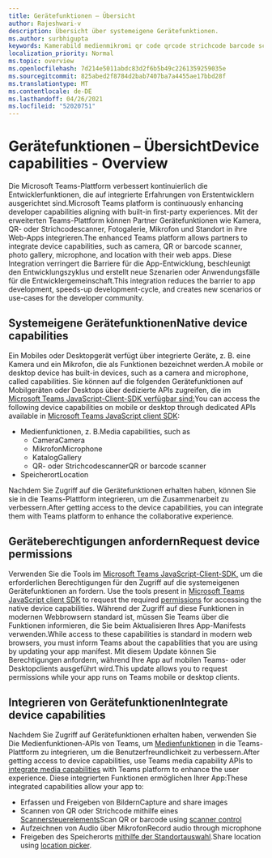 ```yaml
---
title: Gerätefunktionen – Übersicht
author: Rajeshwari-v
description: Übersicht über systemeigene Gerätefunktionen.
ms.author: surbhigupta
keywords: Kamerabild medienmikromi qr code qrcode strichcode barcode scan scanner location map funktionen systemeigene Geräteberechtigungen
localization_priority: Normal
ms.topic: overview
ms.openlocfilehash: 7d214e5011abdc83d2f6b5b49c2261359259035e
ms.sourcegitcommit: 825abed2f8784d2bab7407ba7a4455ae17bbd28f
ms.translationtype: MT
ms.contentlocale: de-DE
ms.lasthandoff: 04/26/2021
ms.locfileid: "52020751"
---
```

# <a name="device-capabilities---overview"></a><span data-ttu-id="20543-104">Gerätefunktionen – Übersicht</span><span class="sxs-lookup"><span data-stu-id="20543-104">Device capabilities - Overview</span></span>

<span data-ttu-id="20543-105">Die Microsoft Teams-Plattform verbessert kontinuierlich die Entwicklerfunktionen, die auf integrierte Erfahrungen von Erstentwicklern ausgerichtet sind.</span><span class="sxs-lookup"><span data-stu-id="20543-105">Microsoft Teams platform is continuously enhancing developer capabilities aligning with built-in first-party experiences.</span></span> <span data-ttu-id="20543-106">Mit der erweiterten Teams-Plattform können Partner Gerätefunktionen wie Kamera, QR- oder Strichcodescanner, Fotogalerie, Mikrofon und Standort in ihre Web-Apps integrieren.</span><span class="sxs-lookup"><span data-stu-id="20543-106">The enhanced Teams platform allows partners to integrate device capabilities, such as camera, QR or barcode scanner, photo gallery, microphone, and location with their web apps.</span></span> <span data-ttu-id="20543-107">Diese Integration verringert die Barriere für die App-Entwicklung, beschleunigt den Entwicklungszyklus und erstellt neue Szenarien oder Anwendungsfälle für die Entwicklergemeinschaft.</span><span class="sxs-lookup"><span data-stu-id="20543-107">This integration reduces the barrier to app development, speeds-up development-cycle, and creates new scenarios or use-cases for the developer community.</span></span>

## <a name="native-device-capabilities"></a><span data-ttu-id="20543-108">Systemeigene Gerätefunktionen</span><span class="sxs-lookup"><span data-stu-id="20543-108">Native device capabilities</span></span>

<span data-ttu-id="20543-109">Ein Mobiles oder Desktopgerät verfügt über integrierte Geräte, z. B. eine Kamera und ein Mikrofon, die als Funktionen bezeichnet werden.</span><span class="sxs-lookup"><span data-stu-id="20543-109">A mobile or desktop device has built-in devices, such as a camera and microphone, called capabilities.</span></span> <span data-ttu-id="20543-110">Sie können auf die folgenden Gerätefunktionen auf Mobilgeräten oder Desktops über dedizierte APIs zugreifen, die im [Microsoft Teams JavaScript-Client-SDK verfügbar sind:](/javascript/api/overview/msteams-client?view=msteams-client-js-latest&preserve-view=true)</span><span class="sxs-lookup"><span data-stu-id="20543-110">You can access the following device capabilities on mobile or desktop through dedicated APIs available in [Microsoft Teams JavaScript client SDK](/javascript/api/overview/msteams-client?view=msteams-client-js-latest&preserve-view=true):</span></span>
* <span data-ttu-id="20543-111">Medienfunktionen, z. B.</span><span class="sxs-lookup"><span data-stu-id="20543-111">Media capabilities, such as</span></span>
    * <span data-ttu-id="20543-112">Camera</span><span class="sxs-lookup"><span data-stu-id="20543-112">Camera</span></span>
    * <span data-ttu-id="20543-113">Mikrofon</span><span class="sxs-lookup"><span data-stu-id="20543-113">Microphone</span></span>
    * <span data-ttu-id="20543-114">Katalog</span><span class="sxs-lookup"><span data-stu-id="20543-114">Gallery</span></span>
    * <span data-ttu-id="20543-115">QR- oder Strichcodescanner</span><span class="sxs-lookup"><span data-stu-id="20543-115">QR or barcode scanner</span></span>
* <span data-ttu-id="20543-116">Speicherort</span><span class="sxs-lookup"><span data-stu-id="20543-116">Location</span></span>

<span data-ttu-id="20543-117">Nachdem Sie Zugriff auf die Gerätefunktionen erhalten haben, können Sie sie in die Teams-Plattform integrieren, um die Zusammenarbeit zu verbessern.</span><span class="sxs-lookup"><span data-stu-id="20543-117">After getting access to the device capabilities, you can integrate them with Teams platform to enhance the collaborative experience.</span></span> 

## <a name="request-device-permissions"></a><span data-ttu-id="20543-118">Geräteberechtigungen anfordern</span><span class="sxs-lookup"><span data-stu-id="20543-118">Request device permissions</span></span>

<span data-ttu-id="20543-119">Verwenden Sie die Tools im [Microsoft Teams JavaScript-Client-SDK,](/javascript/api/overview/msteams-client?view=msteams-client-js-latest&preserve-view=true) um die erforderlichen Berechtigungen für den Zugriff auf die systemeigenen Gerätefunktionen an fordern. [](native-device-permissions.md)</span><span class="sxs-lookup"><span data-stu-id="20543-119">Use the tools present in [Microsoft Teams JavaScript client SDK](/javascript/api/overview/msteams-client?view=msteams-client-js-latest&preserve-view=true) to request the required  [permissions](native-device-permissions.md) for accessing the native device capabilities.</span></span> <span data-ttu-id="20543-120">Während der Zugriff auf diese Funktionen in modernen Webbrowsern standard ist, müssen Sie Teams über die Funktionen informieren, die Sie beim Aktualisieren Ihres App-Manifests verwenden.</span><span class="sxs-lookup"><span data-stu-id="20543-120">While access to these capabilities is standard in modern web browsers, you must inform Teams about the capabilities that you are using by updating your app manifest.</span></span> <span data-ttu-id="20543-121">Mit diesem Update können Sie Berechtigungen anfordern, während Ihre App auf mobilen Teams- oder Desktopclients ausgeführt wird.</span><span class="sxs-lookup"><span data-stu-id="20543-121">This update allows you to request permissions while your app runs on Teams mobile or desktop clients.</span></span>
 
 ## <a name="integrate-device-capabilities"></a><span data-ttu-id="20543-122">Integrieren von Gerätefunktionen</span><span class="sxs-lookup"><span data-stu-id="20543-122">Integrate device capabilities</span></span>

<span data-ttu-id="20543-123">Nachdem Sie Zugriff auf Gerätefunktionen erhalten haben, verwenden Sie Die Medienfunktionen-APIs von Teams, um [Medienfunktionen](mobile-camera-image-permissions.md) in die Teams-Plattform zu integrieren, um die Benutzerfreundlichkeit zu verbessern.</span><span class="sxs-lookup"><span data-stu-id="20543-123">After getting access to device capabilities, use Teams media capability APIs to [integrate media capabilities](mobile-camera-image-permissions.md) with Teams platform to enhance the user experience.</span></span> <span data-ttu-id="20543-124">Diese integrierten Funktionen ermöglichen Ihrer App:</span><span class="sxs-lookup"><span data-stu-id="20543-124">These integrated capabilities allow your app to:</span></span>

* <span data-ttu-id="20543-125">Erfassen und Freigeben von Bildern</span><span class="sxs-lookup"><span data-stu-id="20543-125">Capture and share images</span></span>
* <span data-ttu-id="20543-126">Scannen von QR oder Strichcode mithilfe eines [Scannersteuerelements](qr-barcode-scanner-capability.md)</span><span class="sxs-lookup"><span data-stu-id="20543-126">Scan QR or barcode using [scanner control](qr-barcode-scanner-capability.md)</span></span>
* <span data-ttu-id="20543-127">Aufzeichnen von Audio über Mikrofon</span><span class="sxs-lookup"><span data-stu-id="20543-127">Record audio through microphone</span></span>
* <span data-ttu-id="20543-128">Freigeben des Speicherorts [mithilfe der Standortauswahl](location-capability.md).</span><span class="sxs-lookup"><span data-stu-id="20543-128">Share location using [location picker](location-capability.md).</span></span>
